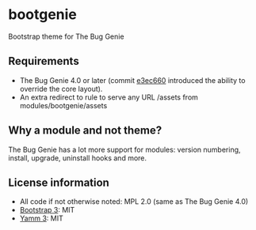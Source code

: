 # bootgenie
Bootstrap theme for The Bug Genie

## Requirements
- The Bug Genie 4.0 or later (commit [e3ec660](https://github.com/thebuggenie/thebuggenie/commit/e3ec660ab724524d842022c5fbbaf3ad3f91def7) introduced the ability to override the core layout).
- An extra redirect to rule to serve any URL /assets from modules/bootgenie/assets

## Why a module and not theme?
The Bug Genie has a lot more support for modules: version numbering, install, upgrade, uninstall hooks and more.

## License information
- All code if not otherwise noted: MPL 2.0 (same as The Bug Genie 4.0)
- [Bootstrap 3](http://getbootstrap.com/): MIT
- [Yamm 3](http://geedmo.github.io/yamm3/): MIT
